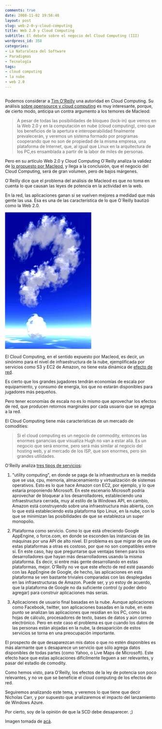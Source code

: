 ```yaml
---
comments: true
date: 2008-11-02 19:58:48
layout: post
slug: web-2-0-y-cloud-computing
title: Web 2.0 y Cloud Computing
subtitle: El debate sobre el negocio del Cloud Computing (III)
wordpress_id: 358
categories:
- La Naturaleza del Software
- Paradigmas
- Tecnología
tags:
- cloud computing
- la nube
- web 2.0
---
```


## 


Podemos considerar a [Tim O'Reilly](http://radar.oreilly.com/tim/) una autoridad en Cloud Computing. Su análisis [sobre opensource y cloud computing](http://radar.oreilly.com/2008/07/open-source-and-cloud-computing.html) es muy interesante, porque, de cierto modo, anticipa un contra argumento a los temores de Macleod:

> A pesar de todas las posibilidades de bloqueo (lock-in) que vemos en la Web 2.0 y en la computación en nube (cloud computing), creo que los beneficios de la apertura e interoperabilidad finalmente prevalecerán, y veremos un sistema formado por programas cooperando que no son de propiedad de la misma empresa, una plataforma de Internet, que, al igual que Linux en la arquitectura de los PC,es ensamblada a partir de la labor de miles de personas.

Pero en su artículo Web 2.0 y Cloud Computing O´Reilly analiza la validez de [lo propuesto por Macleod](/2008/10/el_potencial_del_cloud_computing.html), y llega a la conclusión, que el negocio del Cloud Computing, será de gran volumen, pero de bajos márgenes.

O´Reilly dice que el problema del análisis de Macleod es que no toma en cuenta lo que causan las leyes de potencia en la actividad en la web.

En la red, las aplicaciones ganan si se vuelven mejores a medidad que más gente las usa. Esa es una de las característica de lo que O´Reilly bautizó como la Web 2.0.

  
![question-cloud.jpg](question-cloud.jpg)

El Cloud Computing, en el sentido expuesto por Macleod, es decir, un sinónimo para el nivel de infraestructura de la nube, ejemplificada por servicios como S3 y EC2 de Amazon, no tiene esta dinámica de [efecto de red](/2008/01/bob_metcalfe_es_uno_de.html).

  
Es cierto que los grandes jugadores tendrán economías de escala por equipamiento, y consumo de energía, los que no estarán disponibles para jugadores más pequeños.

Pero tener economías de escala no es lo mismo que aprovechar los efectos de red, que producen retornos marginales por cada usuario que se agrega a la red.

El Cloud Computing tiene más características de un mercado de comodities:


> Si el cloud computing es un negocio de commodity, entonces las enormes ganancias que visualiza Hugh no van a estar allá. Es un negocio que será enorme, pero será más similar al negocio del hosting web, y al mercado de los ISP, que son enormes, pero sin grandes utilidades.

O'Reilly analiza [tres tipos de servicios](http://radar.oreilly.com/2008/10/web-20-and-cloud-computing.html#definitions):

1. "utility computing", en donde se paga de la infraestructura en la medida que se usa, cpu, memoria, almacenamiento y virtualización de sistemas operativos. Esto es lo que hace Amazon con EC2, por ejemplo, y lo que estaría proponiendo Microsoft. En este escenario Microsoft podría aprovechar de bloquear a los desarrolladores, estableciendo una infraestructura cerrada, muy al estilo de la Windows API, en cambio, Amazon está construyendo sobre una infraestructura más abierta, con lo que está estableciendo esta plataforma tipo Linux, en la nube, con lo que se minimizan las posibilidades de que se establezca un super monopolio.

2. Plataforma como servicio. Como lo que está ofreciendo Google AppEngine, o force.com, en donde se esconden las instancias de las máquinas por una API de alto nivel. El problema es que migrar de una de estas plataformas a otras es costoso, por que no son compatibles entre sí. En este caso, hay que preguntarse que ventajas tienen para los desarrolladores que hayan más desarrolladores usando la misma plataforma. Es decir, si entre más gente desarrollando en estas plataformas, mejor. O'Reilly no ve que este efecto de red esté pasando con las AppEngine de Google, de hecho, las aplicaciones en esta plataforma se ven bastante triviales comparadas con las desplegadas en las infraestructuras de Amazon. Puede ser, y yo estoy de acuerdo, que la plataforma de Google no da suficiente control (y poder debo agregar) para construir aplicaciones más serias.

3. Aplicaciones de usuario final basadas en la nube. Aunque aplicaciones como Facebook, twitter, son aplicaciones basadas en la nube, en este punto se analizan las aplicaciones que residían en los PC, como las hojas de cálculo, procesadores de texto, bases de datos y aún correo electrónico. Pero en este caso el problema es que cuando los datos de las personas están alojadas en la nube, la desaparición de estos servicios se torna en una preocupación importante.

El prospecto de que desaparezcan mis datos o que no estén disponibles es más alarmante que s desaparece un servicio que sólo agrega datos disponibles de todas partes (como Yahoo, o Live Maps de Microsoft). Este efecto hace que estas aplicaciones difícilmente lleguen a ser relevantes, y pasar del estadio de comodity.  


Como hemos visto, para O'Reilly, los efectos de la ley de potencia son poco relevantes, y no ve que se beneficie el cloud computing de los efectos de red.

Seguiremos analizando este tema, y veremos lo que tiene que decir Nicholas Carr, y por supuesto que analizaremos el impacto del lanzamiento de Windows Azure.


Por cierto, soy de la opinión de que la SCD debe desaparecer. ;)

Imagen tomada de [acá](http://blogs.sun.com/staso/entry/using_sun_for_cloud_computing).



